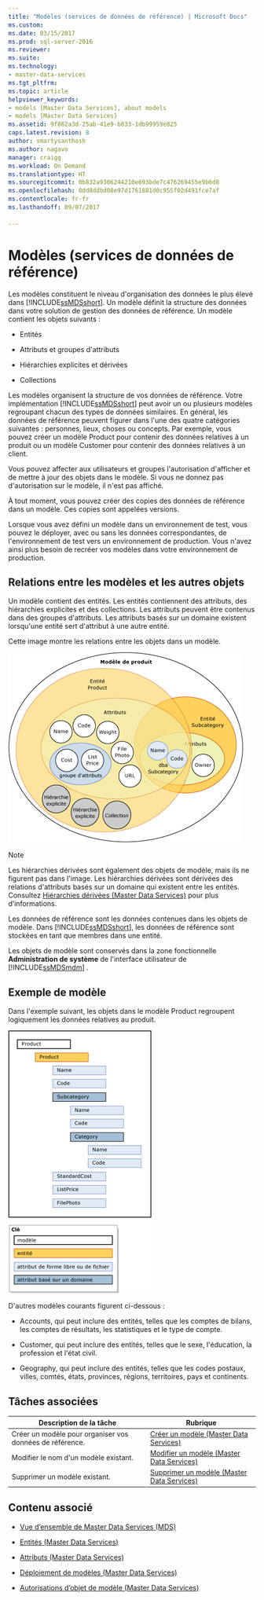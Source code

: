 ```yaml
---
title: "Modèles (services de données de référence) | Microsoft Docs"
ms.custom: 
ms.date: 03/15/2017
ms.prod: sql-server-2016
ms.reviewer: 
ms.suite: 
ms.technology:
- master-data-services
ms.tgt_pltfrm: 
ms.topic: article
helpviewer_keywords:
- models [Master Data Services], about models
- models [Master Data Services]
ms.assetid: 9f862a3d-25ab-41e9-b833-1db99959e825
caps.latest.revision: 8
author: smartysanthosh
ms.author: nagavo
manager: craigg
ms.workload: On Demand
ms.translationtype: HT
ms.sourcegitcommit: 0b832a9306244210e693bde7c476269455e9b6d8
ms.openlocfilehash: 0dd8ddbd08e97d1761881d0c955f02d491fce7af
ms.contentlocale: fr-fr
ms.lasthandoff: 09/07/2017

---
```

# <a name="models-master-data-services"></a>Modèles (services de données de référence)
  Les modèles constituent le niveau d'organisation des données le plus élevé dans [!INCLUDE[ssMDSshort](../includes/ssmdsshort-md.md)]. Un modèle définit la structure des données dans votre solution de gestion des données de référence. Un modèle contient les objets suivants :  
  
-   Entités  
  
-   Attributs et groupes d'attributs  
  
-   Hiérarchies explicites et dérivées  
  
-   Collections  
  
 Les modèles organisent la structure de vos données de référence. Votre implémentation [!INCLUDE[ssMDSshort](../includes/ssmdsshort-md.md)] peut avoir un ou plusieurs modèles regroupant chacun des types de données similaires. En général, les données de référence peuvent figurer dans l'une des quatre catégories suivantes : personnes, lieux, choses ou concepts. Par exemple, vous pouvez créer un modèle Product pour contenir des données relatives à un produit ou un modèle Customer pour contenir des données relatives à un client.  
  
 Vous pouvez affecter aux utilisateurs et groupes l'autorisation d'afficher et de mettre à jour des objets dans le modèle. Si vous ne donnez pas d'autorisation sur le modèle, il n'est pas affiché.  
  
 À tout moment, vous pouvez créer des copies des données de référence dans un modèle. Ces copies sont appelées versions.  
  
 Lorsque vous avez défini un modèle dans un environnement de test, vous pouvez le déployer, avec ou sans les données correspondantes, de l'environnement de test vers un environnement de production. Vous n'avez ainsi plus besoin de recréer vos modèles dans votre environnement de production.  
  
## <a name="how-models-relate-to-other-objects"></a>Relations entre les modèles et les autres objets  
 Un modèle contient des entités. Les entités contiennent des attributs, des hiérarchies explicites et des collections. Les attributs peuvent être contenus dans des groupes d'attributs. Les attributs basés sur un domaine existent lorsqu'une entité sert d'attribut à une autre entité.  
  
 Cette image montre les relations entre les objets dans un modèle.  
  
 ![Objets dans un modèle Master Data Services](../master-data-services/media/mds-conc-model-circles.gif "Objets dans un modèle Master Data Services")  
  
> [!NOTE]  
>  Les hiérarchies dérivées sont également des objets de modèle, mais ils ne figurent pas dans l'image. Les hiérarchies dérivées sont dérivées des relations d'attributs basés sur un domaine qui existent entre les entités. Consultez [Hiérarchies dérivées &#40;Master Data Services&#41;](../master-data-services/derived-hierarchies-master-data-services.md) pour plus d’informations.  
  
 Les données de référence sont les données contenues dans les objets de modèle. Dans [!INCLUDE[ssMDSshort](../includes/ssmdsshort-md.md)], les données de référence sont stockées en tant que membres dans une entité.  
  
 Les objets de modèle sont conservés dans la zone fonctionnelle **Administration de système** de l'interface utilisateur de [!INCLUDE[ssMDSmdm](../includes/ssmdsmdm-md.md)] .  
  
## <a name="model-example"></a>Exemple de modèle  
 Dans l'exemple suivant, les objets dans le modèle Product regroupent logiquement les données relatives au produit.  
  
 ![Exemple de données de référence du modèle Product](../master-data-services/media/mds-conc-model.gif "Exemple de données de référence du modèle Product")  
  
 D'autres modèles courants figurent ci-dessous :  
  
-   Accounts, qui peut inclure des entités, telles que les comptes de bilans, les comptes de résultats, les statistiques et le type de compte.  
  
-   Customer, qui peut inclure des entités, telles que le sexe, l'éducation, la profession et l'état civil.  
  
-   Geography, qui peut inclure des entités, telles que les codes postaux, villes, comtés, états, provinces, régions, territoires, pays et continents.  
  
## <a name="related-tasks"></a>Tâches associées  
  
|Description de la tâche|Rubrique|  
|----------------------|-----------|  
|Créer un modèle pour organiser vos données de référence.|[Créer un modèle &#40;Master Data Services&#41;](../master-data-services/create-a-model-master-data-services.md)|  
|Modifier le nom d'un modèle existant.|[Modifier un modèle &#40;Master Data Services&#41;](../master-data-services/edit-model-master-data-services.md)|  
|Supprimer un modèle existant.|[Supprimer un modèle &#40;Master Data Services&#41;](../master-data-services/delete-a-model-master-data-services.md)|  
  
## <a name="related-content"></a>Contenu associé  
  
-   [Vue d’ensemble de Master Data Services &#40;MDS&#41;](../master-data-services/master-data-services-overview-mds.md)  
  
-   [Entités &#40;Master Data Services&#41;](../master-data-services/entities-master-data-services.md)  
  
-   [Attributs &#40;Master Data Services&#41;](../master-data-services/attributes-master-data-services.md)  
  
-   [Déploiement de modèles &#40;Master Data Services&#41;](../master-data-services/deploying-models-master-data-services.md)  
  
-   [Autorisations d’objet de modèle &#40;Master Data Services&#41;](../master-data-services/model-object-permissions-master-data-services.md)  
  
  

